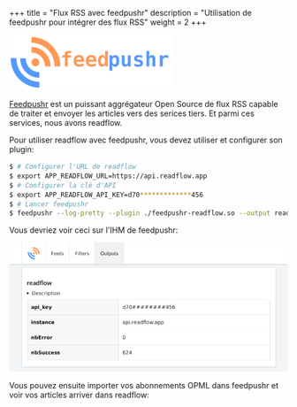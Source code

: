 +++
title = "Flux RSS avec feedpushr"
description = "Utilisation de feedpushr pour intégrer des flux RSS"
weight = 2
+++

![](images/feedpushr.png)

[Feedpushr](https://github.com/ncarlier/feedpushr) est un puissant aggrégateur Open Source de flux RSS capable de traiter et envoyer les articles vers des serices tiers.
Et parmi ces services, nous avons readflow.

Pour utiliser readflow avec feedpushr, vous devez utiliser et configurer son plugin:

```bash
$ # Configurer l'URL de readflow
$ export APP_READFLOW_URL=https://api.readflow.app
$ # Configurer la clé d'API
$ export APP_READFLOW_API_KEY=d70*************456
$ # Lancer feedpushr
$ feedpushr --log-pretty --plugin ./feedpushr-readflow.so --output readflow://
```

Vous devriez voir ceci sur l'IHM de feedpushr:

![](images/feedpushr-ui.png)

Vous pouvez ensuite importer vos abonnements OPML dans feedpushr et voir vos articles arriver dans readflow:



